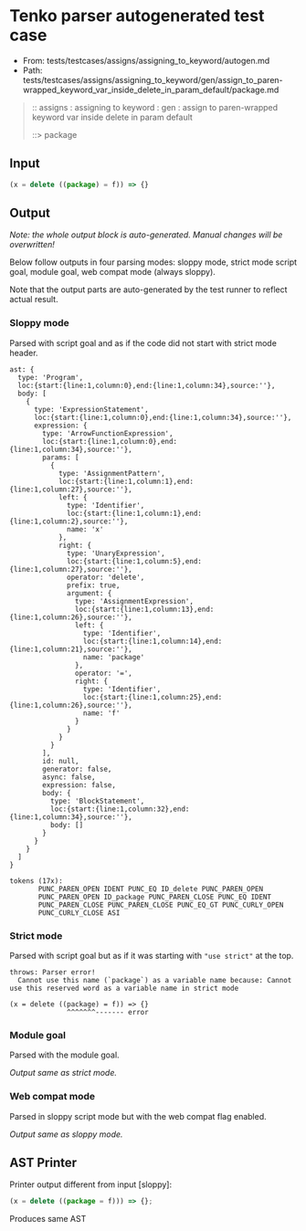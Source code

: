 # Tenko parser autogenerated test case

- From: tests/testcases/assigns/assigning_to_keyword/autogen.md
- Path: tests/testcases/assigns/assigning_to_keyword/gen/assign_to_paren-wrapped_keyword_var_inside_delete_in_param_default/package.md

> :: assigns : assigning to keyword : gen : assign to paren-wrapped keyword var inside delete in param default
>
> ::> package

## Input


`````js
(x = delete ((package) = f)) => {}
`````

## Output

_Note: the whole output block is auto-generated. Manual changes will be overwritten!_

Below follow outputs in four parsing modes: sloppy mode, strict mode script goal, module goal, web compat mode (always sloppy).

Note that the output parts are auto-generated by the test runner to reflect actual result.

### Sloppy mode

Parsed with script goal and as if the code did not start with strict mode header.

`````
ast: {
  type: 'Program',
  loc:{start:{line:1,column:0},end:{line:1,column:34},source:''},
  body: [
    {
      type: 'ExpressionStatement',
      loc:{start:{line:1,column:0},end:{line:1,column:34},source:''},
      expression: {
        type: 'ArrowFunctionExpression',
        loc:{start:{line:1,column:0},end:{line:1,column:34},source:''},
        params: [
          {
            type: 'AssignmentPattern',
            loc:{start:{line:1,column:1},end:{line:1,column:27},source:''},
            left: {
              type: 'Identifier',
              loc:{start:{line:1,column:1},end:{line:1,column:2},source:''},
              name: 'x'
            },
            right: {
              type: 'UnaryExpression',
              loc:{start:{line:1,column:5},end:{line:1,column:27},source:''},
              operator: 'delete',
              prefix: true,
              argument: {
                type: 'AssignmentExpression',
                loc:{start:{line:1,column:13},end:{line:1,column:26},source:''},
                left: {
                  type: 'Identifier',
                  loc:{start:{line:1,column:14},end:{line:1,column:21},source:''},
                  name: 'package'
                },
                operator: '=',
                right: {
                  type: 'Identifier',
                  loc:{start:{line:1,column:25},end:{line:1,column:26},source:''},
                  name: 'f'
                }
              }
            }
          }
        ],
        id: null,
        generator: false,
        async: false,
        expression: false,
        body: {
          type: 'BlockStatement',
          loc:{start:{line:1,column:32},end:{line:1,column:34},source:''},
          body: []
        }
      }
    }
  ]
}

tokens (17x):
       PUNC_PAREN_OPEN IDENT PUNC_EQ ID_delete PUNC_PAREN_OPEN
       PUNC_PAREN_OPEN ID_package PUNC_PAREN_CLOSE PUNC_EQ IDENT
       PUNC_PAREN_CLOSE PUNC_PAREN_CLOSE PUNC_EQ_GT PUNC_CURLY_OPEN
       PUNC_CURLY_CLOSE ASI
`````

### Strict mode

Parsed with script goal but as if it was starting with `"use strict"` at the top.

`````
throws: Parser error!
  Cannot use this name (`package`) as a variable name because: Cannot use this reserved word as a variable name in strict mode

(x = delete ((package) = f)) => {}
              ^^^^^^^------- error
`````


### Module goal

Parsed with the module goal.

_Output same as strict mode._

### Web compat mode

Parsed in sloppy script mode but with the web compat flag enabled.

_Output same as sloppy mode._

## AST Printer

Printer output different from input [sloppy]:

````js
(x = delete ((package = f))) => {};
````

Produces same AST
